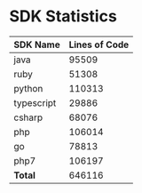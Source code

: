 # SDK Statistics

| SDK Name | Lines of Code |
| -------- | ------------- |
| java | 95509 |
| ruby | 51308 |
| python | 110313 |
| typescript | 29886 |
| csharp | 68076 |
| php | 106014 |
| go | 78813 |
| php7 | 106197 |
| **Total** | 646116 |
